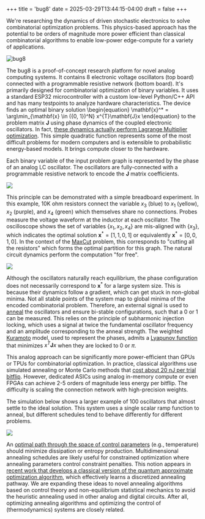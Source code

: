 +++
title = 'bug8'
date = 2025-03-29T13:44:15-04:00
draft = false
+++

We're researching the dynamics of driven stochastic electronics to solve combinatorial optimization problems. This physics-based approach has the potential to be orders of magnitude more power efficient than classical combinatorial algorithms to enable low-power edge-compute for a variety of applications.

![bug8](/bug8.png)

The bug8 is a proof-of-concept research platform for novel analog computing systems. It contains 8 electronic voltage oscillators (top board) connected with a programmable resistive network (bottom board). It's primarily designed for combinatorial optimization of binary variables. It uses a standard ESP32 microcontroller with a custom low-level Python/C++ API and has many testpoints to analyze hardware characteristics. The device finds an optimal binary solution
\begin{equation}
    \mathbf{x}^* = \arg\min_{\mathbf{x} \in ({0, 1})^N} x^{T}\mathbf{J}x
\end{equation}
to the problem matrix $\mathbf{J}$ using phase dynamics of the coupled electronic oscillators. In fact, [these dynamics actually perform Lagrange Multiplier optimization](https://arxiv.org/pdf/2007.05882). This simple quadratic function represents some of the most difficult problems for modern computers and is extensible to probabilistic energy-based models. It brings compute closer to the hardware.

Each binary variable of the input problem graph is represented by the phase of an analog LC oscillator. The oscillators are fully-connected with a programmable resistive network to encode the $\mathbf{J}$ matrix coefficients.

![](/schematic.png)

This principle can be demonstrated with a simple breadboard experiment. In this example, 10K ohm resistors connect the variable $x_3$ (blue) to $x_1$ (yellow), $x_2$ (purple), and $x_4$ (green) which themselves share no connections. Probes measure the voltage waveform at the inductor at each oscillator. The oscilloscope shows the set of variables $\{x_1, x_2, x_4\}$ are mis-aligned with $\{x_3\}$, which indicates the optimal solution $\mathbf{x}^{*}=[1, 1, 0, 1]$ or equivalently $\mathbf{x}^{*}=[0, 0, 1, 0]$. In the context of the [MaxCut](https://en.wikipedia.org/wiki/Maximum_cut) problem, this corresponds to "cutting all the resistors" which forms the optimal partition for this graph. The natural circuit dynamics perform the computation "for free".

![](/experiment.png)

Although the oscillators naturally reach equilibrium, the phase configuration does not necessarily correspond to $\mathbf{x}^*$ for a large system size. This is because their dynamics follow a gradient, which can get stuck in non-global minima. Not all stable points of the system map to global minima of the encoded combinatorial problem. Therefore, an external signal is used to [anneal](https://en.wikipedia.org/wiki/Simulated_annealing) the oscillators and ensure bi-stable configurations, such that a 0 or 1 can be measured. This relies on the principle of subharmonic injection locking, which uses a signal at twice the fundamental oscillator frequency and an amplitude corresponding to the anneal strength. The weighted [Kuramoto](https://www.google.com/search?client=safari&rls=en&q=kuramoto&ie=UTF-8&oe=UTF-8) model, used to represent the phases, admits a [Lyapunov function](https://en.wikipedia.org/wiki/Lyapunov_function) that minimizes $x^{T}\mathbf{J}x$ when they are locked to 0 or $\pi$. 

This analog approach can be significantly more power-efficient than GPUs or TPUs for combinatorial optimization. In practice, classical algorithms use simulated annealing or Monte Carlo methods that [cost about 20 nJ per trial bitflip](https://arxiv.org/abs/1903.11714). However, dedicated ASICs using analog in-memory compute or even FPGAs can achieve 2-5 orders of magnitude less energy per bitflip. The difficulty is scaling the connection network with high-precision weights.

The simulation below shows a larger example of 100 oscillators that almost settle to the ideal solution. This system uses a single scalar ramp function to anneal, but different schedules tend to behave differently for different problems. 

![](/100node.png)

An [optimal path through the space of control parameters](https://journals.aps.org/pre/pdf/10.1103/PhysRevE.109.065301) (e.g., temperature) should minimize dissipation or entropy production. Multidimensional annealing schedules are likely useful for constrained optimization where annealing parameters control constraint penalties. This notion appears in [recent work that develops a classical version of the quantum approximate optimization algorithm](https://arxiv.org/pdf/2507.07420), which effectively learns a discretized annealing pathway. We are expanding these ideas to novel annealing algorithms based on control theory and non-equilibrium statistical mechanics to avoid the heuristic annealing used in other analog and digital circuits. After all, optimizing annealing algorithms and optimizing the control of (thermodynamics) systems are closely related.
